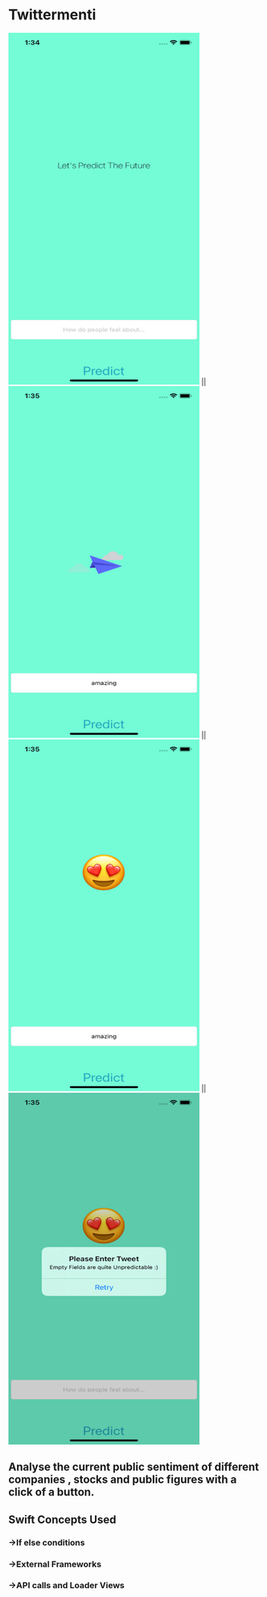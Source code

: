 


#  Twittermenti

<img src="Documentation/1st.png" width="380" height="700"> || <img src="Documentation/2nd.png" width="380" height="700"> || <img src="Documentation/3rd.png" width="380" height="700"> || <img src="Documentation/4th.png" width="380" height="700">

## Analyse the current public sentiment of different companies , stocks and public figures with a click of a button.

## Swift Concepts Used
### ->If else conditions
### ->External Frameworks
### ->API calls and Loader Views 
